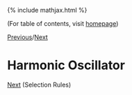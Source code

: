 {% include mathjax.html %}

(For table of contents, visit [homepage](/README.md))

[Previous](/Perturb.md.md)/[Next](/Selection_rules.md)

# Harmonic Oscillator

[Next](/Selection_rules.md) (Selection Rules)
